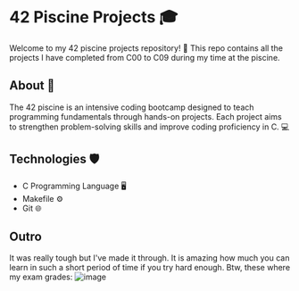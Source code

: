 # 42 Piscine Projects 🎓

Welcome to my 42 piscine projects repository! 🌊 This repo contains all the projects I have completed from C00 to C09 during my time at the piscine.

## About 📝

The 42 piscine is an intensive coding bootcamp designed to teach programming fundamentals through hands-on projects. Each project aims to strengthen problem-solving skills and improve coding proficiency in C. 💻

## Technologies 🛡️

- C Programming Language 🖥️
- Makefile ⚙️
- Git 🌐

## Outro

It was really tough but I've made it through. It is amazing how much you can learn in such a short period of time if you try hard enough. 
Btw, these where my exam grades: 
![image](https://github.com/user-attachments/assets/8dd0adb9-563b-4551-9065-47f8db1909bb)
